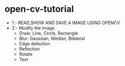 # open-cv-tutorial
* 1 - READ,SHOW AND SAVE A IMAGE USING OPENCV
* 2 - Modify the image
  * Draw: Line, Circle, Rectangle
  * Blur: Gaussian, Median, Bilateral
  * Edge detection
  * Reflection
  * Rotate
  * Text
